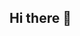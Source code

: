 ## Hi there 👋

<!--
**jwernicki/jwernicki** is a ✨ _special_ ✨ repository because its `README.md` (this file) appears on your GitHub profile.

Here are some ideas to get you started:

- 🔭 I’m currently working on Site Reliability Engineers patterns and practices
- ⚡ Fun fact: I love to try new things.  Riding motorcycles in my latest adventure.  
-->
